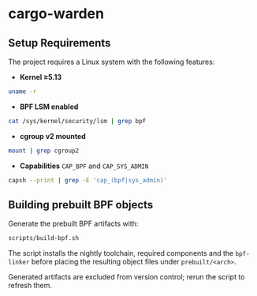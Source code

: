 # cargo-warden

## Setup Requirements

The project requires a Linux system with the following features:

- **Kernel ≥5.13**

```bash
uname -r
```

- **BPF LSM enabled**

```bash
cat /sys/kernel/security/lsm | grep bpf
```

- **cgroup v2 mounted**

```bash
mount | grep cgroup2
```

- **Capabilities** `CAP_BPF` and `CAP_SYS_ADMIN`

```bash
capsh --print | grep -E 'cap_(bpf|sys_admin)'
```

## Building prebuilt BPF objects

Generate the prebuilt BPF artifacts with:

```bash
scripts/build-bpf.sh
```

The script installs the nightly toolchain, required components and the `bpf-linker` before placing the resulting object files under `prebuilt/<arch>`.

Generated artifacts are excluded from version control; rerun the script to refresh them.

